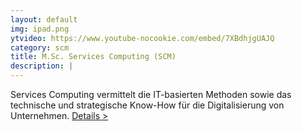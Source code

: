 ```yaml
---
layout: default
img: ipad.png
ytvideo: https://www.youtube-nocookie.com/embed/7XBdhjgUAJQ
category: scm
title: M.Sc. Services Computing (SCM)
description: |
---
```

  
  Services Computing vermittelt die IT-basierten Methoden sowie das technische und strategische Know-How für die Digitalisierung von Unternehmen. <a href="http://www.hhz.de/master/services-computing/">Details &gt;</a>
<!-- zuviel text
  Computer und informationsverarbeitende Prozesse sind primäre Produktionsmittel der Wertschöpfung. Themenbereiche wie Internet of Things (Iot), serviceorientierte Architekturen (SOA), Cloud Computing oder Business Process Modeling werden im Studiengang diskutiert. Darüber hinaus geht es um die Integration neuartiger Ansätze der Informatik in geschäftsrelevante Strategien.
-->
